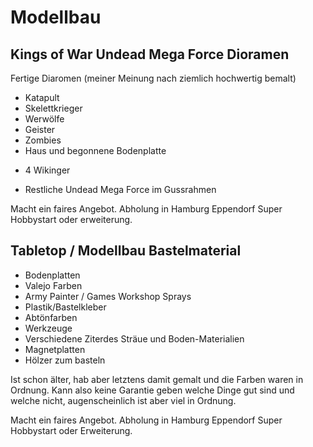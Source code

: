 # Modellbau

## Kings of War Undead Mega Force Dioramen

Fertige Diaromen (meiner Meinung nach ziemlich hochwertig bemalt)

- Katapult
- Skelettkrieger
- Werwölfe
- Geister
- Zombies
- Haus und begonnene Bodenplatte
+ 4 Wikinger

+ Restliche Undead Mega Force im Gussrahmen

Macht ein faires Angebot. Abholung in Hamburg Eppendorf
Super Hobbystart oder erweiterung.

## Tabletop / Modellbau Bastelmaterial

- Bodenplatten
- Valejo Farben
- Army Painter / Games Workshop Sprays
- Plastik/Bastelkleber
- Abtönfarben
- Werkzeuge
- Verschiedene Ziterdes Sträue und Boden-Materialien
- Magnetplatten
- Hölzer zum basteln

Ist schon älter, hab aber letztens damit gemalt und die Farben waren in Ordnung.
Kann also keine Garantie geben welche Dinge gut sind und welche nicht, augenscheinlich ist aber viel in Ordnung.

Macht ein faires Angebot. Abholung in Hamburg Eppendorf
Super Hobbystart oder Erweiterung.